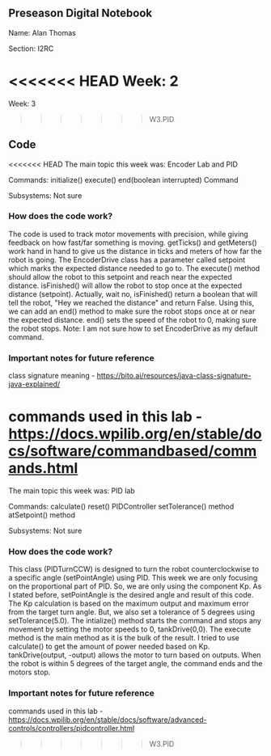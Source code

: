 ## Preseason Digital Notebook
Name: Alan Thomas

Section: I2RC

<<<<<<< HEAD
Week: 2
=======
Week: 3
>>>>>>> W3.PID


## Code

<<<<<<< HEAD
The main topic this week was: Encoder Lab and PID

Commands: 
initialize()
execute()
end(boolean interrupted)
Command


Subsystems: Not sure

### How does the code work?
The code is used to track motor movements with precision, while giving feedback on how fast/far something is moving. getTicks() and getMeters() work hand in hand to give us the distance in ticks and meters of how far the robot is going. The EncoderDrive class has a parameter called setpoint which marks the expected distance needed to go to. The execute() method should allow the robot to this setpoint and reach near the expected distance. isFinished() will allow the robot to stop once at the expected distance (setpoint). Actually, wait no, isFinished() return a boolean that will tell the robot, "Hey we reached the distance" and return False. Using this, we can add an end() method to make sure the robot stops once at or near the expected distance. end() sets the speed of the robot to 0, making sure the robot stops. Note: I am not sure how to set EncoderDrive as my default command.


### Important notes for future reference
class signature meaning - https://bito.ai/resources/java-class-signature-java-explained/

commands used in this lab - https://docs.wpilib.org/en/stable/docs/software/commandbased/commands.html
=======
The main topic this week was: PID lab

Commands: 
calculate()
reset()
PIDController
setTolerance() method
atSetpoint() method



Subsystems: Not sure

### How does the code work?
This class (PIDTurnCCW) is designed to turn the robot counterclockwise to a specific angle (setPointAngle) using PID. This week we are only focusing on the proportional part of PID. So, we are only using the component Kp. As I stated before, setPointAngle is the desired angle and result of this code. The Kp calculation is based on the maximum output and maximum error from the target turn angle. But, we also set a tolerance of 5 degrees using setTolerance(5.0). The intialize() method starts the command and stops any movement by setting the motor speeds to 0, tankDrive(0,0). The execute method is the main method as it is the bulk of the result. I tried to use calculate() to get the amount of power needed based on Kp. tankDrive(output, -output) allows the motor to turn based on outputs. When the robot is within 5 degrees of the target angle, the command ends and the motors stop.


### Important notes for future reference
commands used in this lab - https://docs.wpilib.org/en/stable/docs/software/advanced-controls/controllers/pidcontroller.html
>>>>>>> W3.PID
